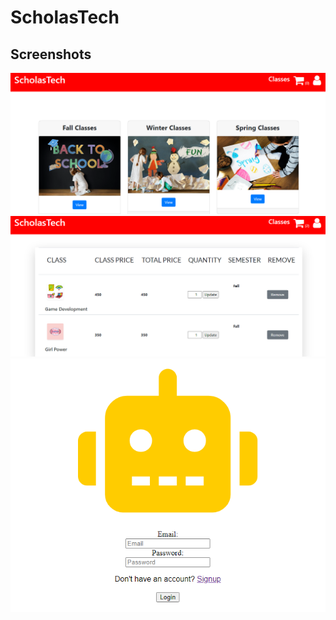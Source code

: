 # ScholasTech

## Screenshots
![alt text](screenshots/ClassCatalog.png?raw=true "Class Catalog")<br/>
![alt text](screenshots/cart.png?raw=true "Shopping Cart")
![alt text](screenshots/login.png?raw=true "Login Pagee")
